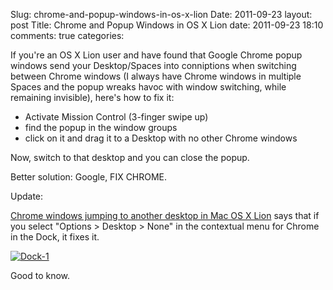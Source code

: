 Slug: chrome-and-popup-windows-in-os-x-lion
Date: 2011-09-23
layout: post
Title: Chrome and Popup Windows in OS X Lion
date: 2011-09-23 18:10
comments: true
categories:

If you're an OS X Lion user and have found that Google Chrome popup windows send your Desktop/Spaces into conniptions when switching between Chrome windows (I always have Chrome windows in multiple Spaces and the popup wreaks havoc with window switching, while remaining invisible), here's how to fix it:

* Activate Mission Control (3-finger swipe up)
* find the popup in the window groups
* click on it and drag it to a Desktop with no other Chrome windows

Now, switch to that desktop and you can close the popup.

Better solution: Google, FIX CHROME.

Update:

[Chrome windows jumping to another desktop in Mac OS X Lion](http://www.google.com/support/forum/p/Chrome/thread?tid=084b35893f292953) says that if you select "Options > Desktop > None" in the contextual menu for Chrome in the Dock, it fixes it.

<a style="display: inline;" href="http://steveivy.typepad.com/.a/6a010534988cd3970b015391d48412970b-pi"><img class="asset  asset-image at-xid-6a010534988cd3970b015391d48412970b image-full" alt="Dock-1" title="Dock-1" src="https://steveivy.typepad.com/.a/6a010534988cd3970b015391d48412970b-500wi" border="0" /></a>

Good to know.

